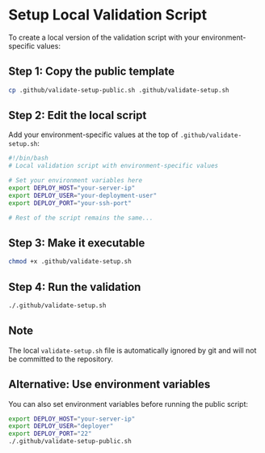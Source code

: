 # Setup Local Validation Script

To create a local version of the validation script with your environment-specific values:

## Step 1: Copy the public template
```bash
cp .github/validate-setup-public.sh .github/validate-setup.sh
```

## Step 2: Edit the local script
Add your environment-specific values at the top of `.github/validate-setup.sh`:

```bash
#!/bin/bash
# Local validation script with environment-specific values

# Set your environment variables here
export DEPLOY_HOST="your-server-ip"
export DEPLOY_USER="your-deployment-user"  
export DEPLOY_PORT="your-ssh-port"

# Rest of the script remains the same...
```

## Step 3: Make it executable
```bash
chmod +x .github/validate-setup.sh
```

## Step 4: Run the validation
```bash
./.github/validate-setup.sh
```

## Note
The local `validate-setup.sh` file is automatically ignored by git and will not be committed to the repository.

## Alternative: Use environment variables
You can also set environment variables before running the public script:

```bash
export DEPLOY_HOST="your-server-ip"
export DEPLOY_USER="deployer"
export DEPLOY_PORT="22"
./.github/validate-setup-public.sh
```